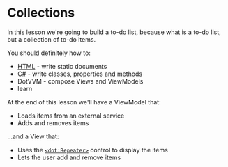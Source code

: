 ﻿# Collections

In this lesson we're going to build a to-do list, because what is a to-do list, but a collection of to-do items.

You should definitely how to:

- [HTML] - write static documents
- [C#] - write classes, properties and methods
- DotVVM - compose Views and ViewModels
- learn

At the end of this lesson we'll have a ViewModel that:

- Loads items from an external service
- Adds and removes items

...and a View that:

- Uses the [`<dot:Repeater>`][repeater] control to display the items
- Lets the user add and remove items

[html]: https://developer.mozilla.org/en-US/docs/Learn/Getting_started_with_the_web/HTML_basics
[C#]: https://docs.microsoft.com/en-us/dotnet/csharp/quick-starts/
[repeater]: https://www.dotvvm.com/docs/controls/builtin/Repeater
[mvvm]: https://en.wikipedia.org/wiki/Model%E2%80%93view%E2%80%93viewmodel

